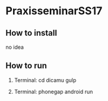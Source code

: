 # PraxisseminarSS17

## How to install
no idea

## How to run
1. Terminal:
cd dicamu
gulp

2. Terminal:
phonegap android run
